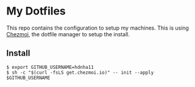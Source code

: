 # My Dotfiles

This repo contains the configuration to setup my machines. This is using [Chezmoi](https://chezmoi.io), the dotfile manager to setup the install.

## Install

```shell
$ export GITHUB_USERNAME=hdnha11
$ sh -c "$(curl -fsLS get.chezmoi.io)" -- init --apply $GITHUB_USERNAME
```
